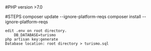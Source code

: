 #PHP version >7.0

#STEPS
	composer update --ignore-platform-reqs
	composer install --ignore-platform-reqs
    
    edit .env on root directory.
        DB_DATABASE=turismo
    php artisan key:generate
    Database location: root directory > turismo.sql
